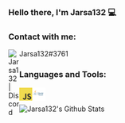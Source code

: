 ### Hello there, I'm Jarsa132 💻

### Contact with me:
<img align="left" alt="Jarsa132 | Discord" width="22px" src="https://discord.com/assets/f8389ca1a741a115313bede9ac02e2c0.svg" />Jarsa132#3761
### Languages and Tools:
<img align="left" alt="JavaScript" width="26px" src="https://raw.githubusercontent.com/github/explore/80688e429a7d4ef2fca1e82350fe8e3517d3494d/topics/javascript/javascript.png" >
<img align="left" alt="JavaScript" width="26px" src="https://raw.githubusercontent.com/github/explore/80688e429a7d4ef2fca1e82350fe8e3517d3494d/topics/java/java.png" >
<br />
<br />


<img align="left" alt="Jarsa132's Github Stats" src="https://github-readme-stats.vercel.app/api?username=Jarsa132&theme=tokyonight&show_icons=true&count_private=true" />

